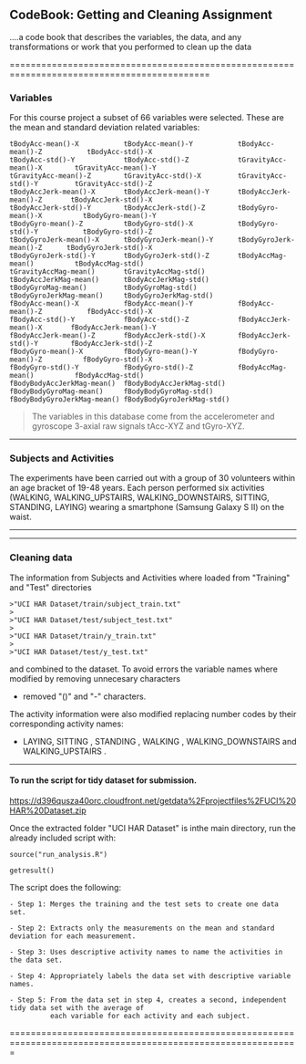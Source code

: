 ## CodeBook: Getting and Cleaning Assignment

....a code book that describes the variables, the data, and any transformations or work that you 
performed to clean up the data

============================================================================================
### Variables
For this course project a subset of 66 variables were selected. These are the mean and standard
deviation related variables:

	tBodyAcc-mean()-X           tBodyAcc-mean()-Y           tBodyAcc-mean()-Z           tBodyAcc-std()-X           
	tBodyAcc-std()-Y            tBodyAcc-std()-Z            tGravityAcc-mean()-X        tGravityAcc-mean()-Y       
	tGravityAcc-mean()-Z        tGravityAcc-std()-X         tGravityAcc-std()-Y         tGravityAcc-std()-Z        
	tBodyAccJerk-mean()-X       tBodyAccJerk-mean()-Y       tBodyAccJerk-mean()-Z       tBodyAccJerk-std()-X       
	tBodyAccJerk-std()-Y        tBodyAccJerk-std()-Z        tBodyGyro-mean()-X          tBodyGyro-mean()-Y         
	tBodyGyro-mean()-Z          tBodyGyro-std()-X           tBodyGyro-std()-Y           tBodyGyro-std()-Z          
	tBodyGyroJerk-mean()-X      tBodyGyroJerk-mean()-Y      tBodyGyroJerk-mean()-Z      tBodyGyroJerk-std()-X      
	tBodyGyroJerk-std()-Y       tBodyGyroJerk-std()-Z       tBodyAccMag-mean()          tBodyAccMag-std()          
	tGravityAccMag-mean()       tGravityAccMag-std()        tBodyAccJerkMag-mean()      tBodyAccJerkMag-std()      
	tBodyGyroMag-mean()         tBodyGyroMag-std()          tBodyGyroJerkMag-mean()     tBodyGyroJerkMag-std()     
	fBodyAcc-mean()-X           fBodyAcc-mean()-Y           fBodyAcc-mean()-Z           fBodyAcc-std()-X           
	fBodyAcc-std()-Y            fBodyAcc-std()-Z            fBodyAccJerk-mean()-X       fBodyAccJerk-mean()-Y      
	fBodyAccJerk-mean()-Z       fBodyAccJerk-std()-X        fBodyAccJerk-std()-Y        fBodyAccJerk-std()-Z       
	fBodyGyro-mean()-X          fBodyGyro-mean()-Y          fBodyGyro-mean()-Z          fBodyGyro-std()-X          
	fBodyGyro-std()-Y           fBodyGyro-std()-Z           fBodyAccMag-mean()          fBodyAccMag-std()          
	fBodyBodyAccJerkMag-mean()  fBodyBodyAccJerkMag-std()   fBodyBodyGyroMag-mean()     fBodyBodyGyroMag-std()     
	fBodyBodyGyroJerkMag-mean() fBodyBodyGyroJerkMag-std() 


>The variables in this database come from the accelerometer and gyroscope 3-axial raw signals tAcc-XYZ 
>and tGyro-XYZ.

------------------------------------------------------------------------------------------------
### Subjects and Activities

The experiments have been carried out with a group of 30 volunteers within an age bracket of 19-48 years.
Each person performed six activities (WALKING, WALKING_UPSTAIRS, WALKING_DOWNSTAIRS, SITTING, STANDING, LAYING)
wearing a smartphone (Samsung Galaxy S II) on the waist.


---------------------------------------------------------------------------------------------------------
---------------------------------------------------------------------------------------------------------
### Cleaning data
The information from Subjects and Activities where loaded from "Training" and "Test" directories

	>"UCI HAR Dataset/train/subject_train.txt"
	>
	>"UCI HAR Dataset/test/subject_test.txt"
	>
	>"UCI HAR Dataset/train/y_train.txt"
	>
	>"UCI HAR Dataset/test/y_test.txt"

and combined to the dataset. To avoid errors the variable names where modified by removing unnecesary characters

* removed "()" and "-" characters.

The activity information were also modified replacing number codes by their corresponding activity names:

* LAYING, SITTING , STANDING , WALKING , WALKING_DOWNSTAIRS  and WALKING_UPSTAIRS .
  
-------------------------------------------------------------------------------------------------------------
 
#### To run the script for tidy dataset for submission.

https://d396qusza40orc.cloudfront.net/getdata%2Fprojectfiles%2FUCI%20HAR%20Dataset.zip

Once the extracted folder "UCI HAR Dataset" is inthe main directory, run the already included script with:

  	source("run_analysis.R")
   
  	getresult() 

The script does the following:

	- Step 1: Merges the training and the test sets to create one data set.

	- Step 2: Extracts only the measurements on the mean and standard deviation for each measurement.

	- Step 3: Uses descriptive activity names to name the activities in the data set.

	- Step 4: Appropriately labels the data set with descriptive variable names.

	- Step 5: From the data set in step 4, creates a second, independent tidy data set with the average of 
 	          each variable for each activity and each subject.

=============================================================================================================
